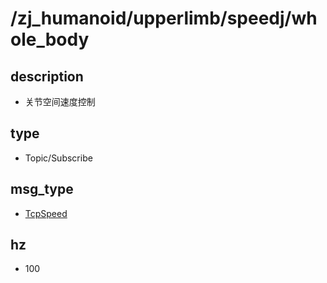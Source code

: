 # /zj_humanoid/upperlimb/speedj/whole_body

## description
- 关节空间速度控制

## type
- Topic/Subscribe

## msg_type
- [TcpSpeed](../../../../zj_humanoid_types.md#TcpSpeed)

## hz
- 100

